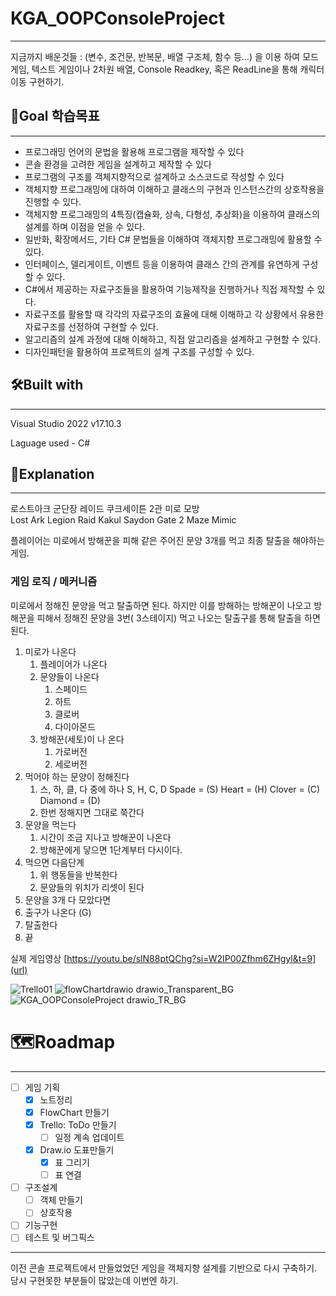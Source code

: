 # **KGA_OOPConsoleProject**

---

지금까지 배운것들 : (변수, 조건문, 반복문, 배열 구조체, 함수 등…)
을 이용 하여 모드게임, 텍스트 게임이나  2차원 배열,  Console Readkey, 혹은 ReadLine을 통해 캐릭터 이동 구현하기.

## 🎯Goal 학습목표

---

- 프로그래밍 언어의 문법을 활용해 프로그램을 제작할 수 있다
- 콘솔 환경을 고려한 게임을 설계하고 제작할 수 있다
- 프로그램의 구조를 객체지향적으로 설계하고 소스코드로 작성할 수 있다
- 객체지향 프로그래밍에 대하여 이해하고 클래스의 구현과 인스턴스간의 상호작용을 진행할 수 있다.
- 객체지향 프로그래밍의 4특징(캡슐화, 상속, 다형성, 추상화)을 이용하여 클래스의 설계를 하며 이점을 얻을 수 있다.
- 일반화, 확장메서드, 기타 C# 문법들을 이해하여 객체지향 프로그래밍에 활용할 수 있다.
- 인터페이스, 델리게이트, 이벤트 등을 이용하여 클래스 간의 관계를 유연하게 구성할 수 있다.
- C#에서 제공하는 자료구조들을 활용하여 기능제작을 진행하거나 직접 제작할 수 있다.
- 자료구조를 활용할 때 각각의 자료구조의 효율에 대해 이해하고 각 상황에서 유용한 자료구조를 선정하여 구현할 수 있다.
- 알고리즘의 설계 과정에 대해 이해하고, 직접 알고리즘을 설계하고 구현할 수 있다.
- 디자인패턴을 활용하여 프로젝트의 설계 구조를 구성할 수 있다.

## 🛠️Built with

---

Visual Studio 2022 v17.10.3

Laguage used - C#

## 📄Explanation

---

로스트아크 군단장 레이드 쿠크세이튼 2관 미로 모방  
Lost Ark Legion Raid  Kakul Saydon Gate 2 Maze Mimic 

플레이어는 미로에서 방해꾼을 피해 같은 주어진 문양 3개를 먹고 최종 탈출을 해야하는 게임.

### 게임 로직 / 메커니즘

미로에서 정해진 문양을 먹고 탈출하면 된다. 하지만 이를 방해하는 방해꾼이 나오고 방해꾼을 피해서 정해진 문양을 3번( 3스테이지) 먹고 나오는 탈출구를 통해 탈출을 하면 된다.

1. 미로가 나온다
    1. 플레이어가 나온다
    2. 문양들이 나온다
        1. 스페이드 
        2. 하트
        3. 클로버
        4. 다이아몬드
    3. 방해꾼(세토)이 나 온다
        1. 가로버전
        2. 세로버전
2. 먹어야 하는 문양이 정해진다
    1. 스, 하, 클, 다 중에 하나
    S,   H,   C,  D
    Spade = (S)
    Heart = (H)
    Clover = (C)
    Diamond = (D)
    2. 한번 정해지면 그대로 쭉간다
3. 문양을 먹는다
    1. 시간이 조금 지나고 방해꾼이 나온다
    2. 방해꾼에게 닿으면 1단계부터 다시이다.
4. 먹으면 다음단계
    1. 위 행동들을 반복한다
    2. 문양들의 위치가 리셋이 된다
5. 문양을 3개 다 모았다면  
6. 출구가 나온다
(G)
7. 탈출한다
8. 끝

실제 게임영상
[https://youtu.be/slN88ptQChg?si=W2IP00Zfhm6ZHgyl&t=9](url)

![Trello01](https://github.com/user-attachments/assets/04600682-fb7f-48f5-b101-331447fe5376)
![flowChartdrawio drawio_Transparent_BG](https://github.com/user-attachments/assets/b13730f0-7881-467b-aa30-126342501525)
![KGA_OOPConsoleProject drawio_TR_BG](https://github.com/user-attachments/assets/0a8e36bc-462b-401f-8b3f-c82db0c24cb7)


# 🗺️Roadmap

---

- [ ]  게임 기획
    - [x]  노트정리
    - [x]  FlowChart 만들기
    - [x]  Trello: ToDo 만들기
        - [ ]  일정 계속 업데이트
    - [x]  Draw.io 도표만들기
        - [x]  표 그리기
        - [ ]  표 연결
- [ ]  구조설계
    - [ ]  객체 만들기
    - [ ]  상호작용
- [ ]  기능구현
- [ ]  테스트 및 버그픽스

---

이전 콘솔 프로젝트에서 만들었었던 게임을 객체지향 설계를 기반으로 다시 구축하기.
당시 구현못한 부분들이 많았는데 이번엔 하기.
